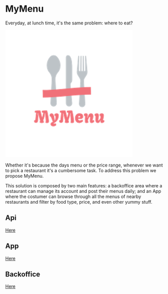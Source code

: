 # MyMenu

Everyday, at lunch time, it's the same problem: where to eat? 

![Logo](imgs/logo_full_color.png)

Whether it's because the days menu or the price range, whenever we want to pick a restaurant it's a cumbersome task. To address this problem we propose MyMenu. 

This solution is composed by two main features: 
a backoffice area where a restaurant can manage its account and post their menus daily; 
and an App where the costumer can browse through all the menus of nearby restaurants and filter by food type, price, and even other yummy stuff.

## Api

[Here](api/README.md)

## App

[Here](app/README.md)

## Backoffice

[Here](backoffice/README.md)
